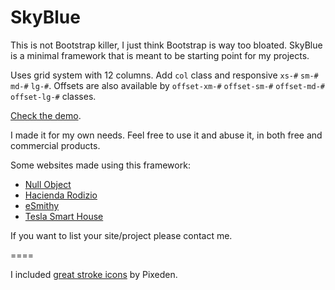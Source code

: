 SkyBlue
=======

This is not Bootstrap killer, I just think Bootstrap is way too bloated.
SkyBlue is a minimal framework that is meant to be starting point for my projects.

Uses grid system with 12 columns. Add ``col`` class
and responsive ``xs-#`` ``sm-#``
``md-#`` ``lg-#``. Offsets are also
available by ``offset-xm-#`` ``offset-sm-#``
``offset-md-#`` ``offset-lg-#`` classes.

[Check the demo](http://stanko.github.io/skyblue/).

I made it for my own needs. Feel free to use it and abuse it, in both free and commercial products.

Some websites made using this framework:

* [Null Object](http://null-object.com)
* [Hacienda Rodizio](http://haciendarodizio.com)
* [eSmithy](http://esmithy.com)
* [Tesla Smart House](http://teslasmarthouse.com)
<!--- modena -->

If you want to list your site/project please contact me.

====

I included [great stroke icons](http://themes-pixeden.com/font-demos/7-stroke/index.html) by Pixeden.
